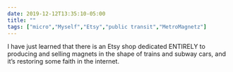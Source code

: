 ```yaml
---
date: 2019-12-12T13:35:10-05:00
title: ""
tags: ["micro","Myself","Etsy","public transit","MetroMagnetz"]
---
```

I have just learned that there is an Etsy shop dedicated ENTIRELY to producing and selling magnets in the shape of trains and subway cars, and it’s restoring some faith in the internet.
